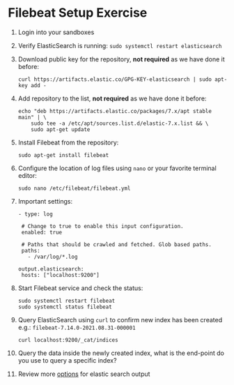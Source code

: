 # Filebeat Setup Exercise

1. Login into your sandboxes
2. Verify ElasticSearch is running: `sudo systemctl restart elasticsearch`
3. Download public key for the repository, **not required** as we have done it before:
   ```
   curl https://artifacts.elastic.co/GPG-KEY-elasticsearch | sudo apt-key add -
   ```
4. Add repository to the list, **not required** as we have done it before:
   ```
   echo "deb https://artifacts.elastic.co/packages/7.x/apt stable main" | \
       sudo tee -a /etc/apt/sources.list.d/elastic-7.x.list && \
       sudo apt-get update
   ```
5. Install Filebeat from the repository:
   ```
   sudo apt-get install filebeat
   ```
6. Configure the location of log files using `nano` or your favorite terminal editor:
   ```
   sudo nano /etc/filebeat/filebeat.yml
   ```
7. Important settings:

   ```
   - type: log

    # Change to true to enable this input configuration.
    enabled: true

    # Paths that should be crawled and fetched. Glob based paths.
    paths:
      - /var/log/*.log 

   output.elasticsearch:
    hosts: ["localhost:9200"]
   ```

8. Start Filebeat service and check the status:

   ```
   sudo systemctl restart filebeat
   sudo systemctl status filebeat
   ```

9. Query ElasticSearch using `curl` to confirm new index has been created e.g.: `filebeat-7.14.0-2021.08.31-000001`

   ```
   curl localhost:9200/_cat/indices
   ```

10. Query the data inside the newly created index, what is the end-point do you use to query a specific index?
11. Review more [options](https://www.elastic.co/guide/en/beats/filebeat/current/elasticsearch-output.html) for elastic search output
